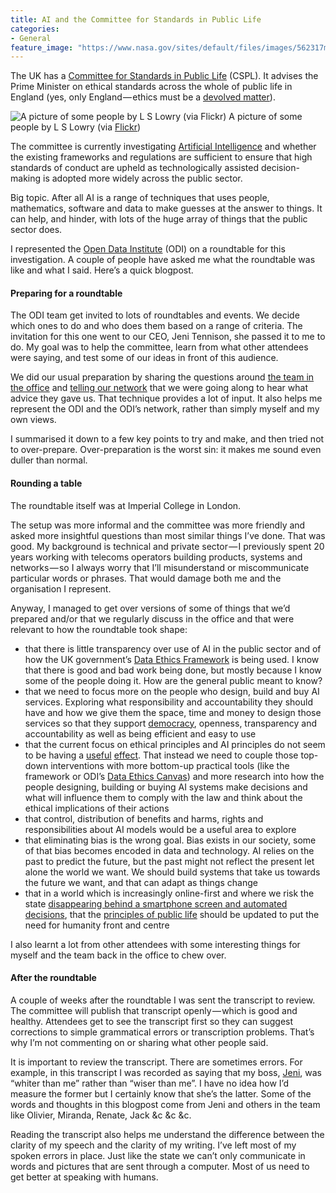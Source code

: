 ```yaml
---
title: AI and the Committee for Standards in Public Life
categories:
- General
feature_image: "https://www.nasa.gov/sites/default/files/images/562317main_PIA14033_full.jpg"
---
```


The UK has a [Committee for Standards in Public Life](https://www.gov.uk/government/organisations/the-committee-on-standards-in-public-life) (CSPL). It advises the Prime Minister on ethical standards across the whole of public life in England (yes, only England — ethics must be a [devolved matter](https://www.parliament.uk/site-information/glossary/devolved-and-reserved-matters/)).

<!-- more -->

![A picture of some people by L S Lowry (via [Flickr](https://www.flickr.com/photos/gandalfsgallery/14254290492))](https://cdn-images-1.medium.com/max/600/1*dvKdmVGnbT-QMYyuUsnjtA.jpeg)
A picture of some people by L S Lowry (via [Flickr](https://www.flickr.com/photos/gandalfsgallery/14254290492))

The committee is currently investigating [Artificial Intelligence](https://www.gov.uk/government/collections/ai-and-public-standards) and whether the existing frameworks and regulations are sufficient to ensure that high standards of conduct are upheld as technologically assisted decision-making is adopted more widely across the public sector.

Big topic. After all AI is a range of techniques that uses people, mathematics, software and data to make guesses at the answer to things. It can help, and hinder, with lots of the huge array of things that the public sector does.

I represented the [Open Data Institute](https://theodi.org) (ODI) on a roundtable for this investigation. A couple of people have asked me what the roundtable was like and what I said. Here’s a quick blogpost.

#### Preparing for a roundtable

The ODI team get invited to lots of roundtables and events. We decide which ones to do and who does them based on a range of criteria. The invitation for this one went to our CEO, Jeni Tennison, she passed it to me to do. My goal was to help the committee, learn from what other attendees were saying, and test some of our ideas in front of this audience.

We did our usual preparation by sharing the questions around [the team in the office](https://theodi.org/about-the-odi/odi-team/) and [telling our network](https://twitter.com/peterkwells/status/1131180465170386944) that we were going along to hear what advice they gave us. That technique provides a lot of input. It also helps me represent the ODI and the ODI’s network, rather than simply myself and my own views.

I summarised it down to a few key points to try and make, and then tried not to over-prepare. Over-preparation is the worst sin: it makes me sound even duller than normal.

#### Rounding a table

The roundtable itself was at Imperial College in London.

The setup was more informal and the committee was more friendly and asked more insightful questions than most similar things I’ve done. That was good. My background is technical and private sector — I previously spent 20 years working with telecoms operators building products, systems and networks — so I always worry that I’ll misunderstand or miscommunicate particular words or phrases. That would damage both me and the organisation I represent.

Anyway, I managed to get over versions of some of things that we’d prepared and/or that we regularly discuss in the office and that were relevant to how the roundtable took shape:

*   that there is little transparency over use of AI in the public sector and of how the UK government’s [Data Ethics Framework](https://www.gov.uk/government/publications/data-ethics-framework/data-ethics-framework) is being used. I know that there is good and bad work being done, but mostly because I know some of the people doing it. How are the general public meant to know?
*   that we need to focus more on the people who design, build and buy AI services. Exploring what responsibility and accountability they should have and how we give them the space, time and money to design those services so that they support [democracy](https://blog.memespring.co.uk/2015/09/14/product-land-part-3/), openness, transparency and accountability as well as being efficient and easy to use
*   that the current focus on ethical principles and AI principles do not seem to be having a [useful](https://people.engr.ncsu.edu/ermurph3/papers/fse18nier.pdf) [effect](https://papers.ssrn.com/sol3/papers.cfm?abstract_id=3391293). That instead we need to couple those top-down interventions with more bottom-up practical tools (like the framework or ODI’s [Data Ethics Canvas](https://theodi.org/article/data-ethics-canvas)) and more research into how the people designing, building or buying AI systems make decisions and what will influence them to comply with the law and think about the ethical implications of their actions
*   that control, distribution of benefits and harms, rights and responsibilities about AI models would be a useful area to explore
*   that eliminating bias is the wrong goal. Bias exists in our society, some of that bias becomes encoded in data and technology. AI relies on the past to predict the future, but the past might not reflect the present let alone the world we want. We should build systems that take us towards the future we want, and that can adapt as things change
*   that in a world which is increasingly online-first and where we risk the state [disappearing behind a smartphone screen and automated decisions](https://www.hrw.org/news/2019/06/10/disastrous-roll-out-uks-digital-welfare-system-harming-those-most-need), that the [principles of public life](https://www.gov.uk/government/publications/the-7-principles-of-public-life/the-7-principles-of-public-life--2) should be updated to put the need for humanity front and centre

I also learnt a lot from other attendees with some interesting things for myself and the team back in the office to chew over.

#### After the roundtable

A couple of weeks after the roundtable I was sent the transcript to review. The committee will publish that transcript openly — which is good and healthy. Attendees get to see the transcript first so they can suggest corrections to simple grammatical errors or transcription problems. That’s why I’m not commenting on or sharing what other people said.

It is important to review the transcript. There are sometimes errors. For example, in this transcript I was recorded as saying that my boss, [Jeni](https://en.wikipedia.org/wiki/Jeni_Tennison), was “whiter than me” rather than “wiser than me”. I have no idea how I’d measure the former but I certainly know that she’s the latter. Some of the words and thoughts in this blogpost come from Jeni and others in the team like Olivier, Miranda, Renate, Jack &c &c &c.

Reading the transcript also helps me understand the difference between the clarity of my speech and the clarity of my writing. I’ve left most of my spoken errors in place. Just like the state we can’t only communicate in words and pictures that are sent through a computer. Most of us need to get better at speaking with humans.
